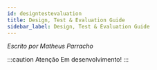 ```yaml
---
id: designtestevaluation
title: Design, Test & Evaluation Guide
sidebar_label: Design, Test & Evaluation Guide
---
```


*Escrito por Matheus Parracho*

:::caution Atenção
Em desenvolvimento!
:::